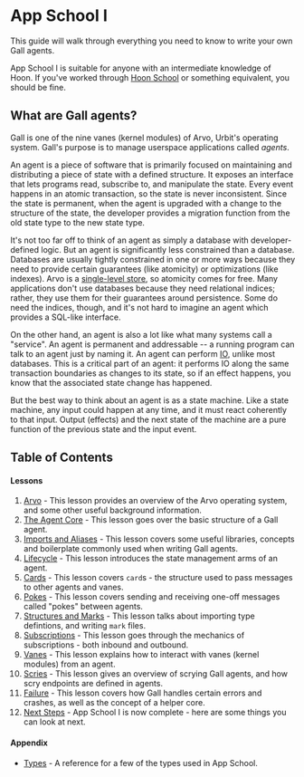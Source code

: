 # App School I

This guide will walk through everything you need to know to write your own Gall agents.

App School I is suitable for anyone with an intermediate knowledge of Hoon. If you've worked through [Hoon School](../hoon-school) or something equivalent, you should be fine.

## What are Gall agents?

Gall is one of the nine vanes (kernel modules) of Arvo, Urbit's operating system. Gall's purpose is to manage userspace applications called _agents_.

An agent is a piece of software that is primarily focused on maintaining and distributing a piece of state with a defined structure. It exposes an interface that lets programs read, subscribe to, and manipulate the state. Every event happens in an atomic transaction, so the state is never inconsistent. Since the state is permanent, when the agent is upgraded with a change to the structure of the state, the developer provides a migration function from the old state type to the new state type.

It's not too far off to think of an agent as simply a database with developer-defined logic. But an agent is significantly less constrained than a database. Databases are usually tightly constrained in one or more ways because they need to provide certain guarantees (like atomicity) or optimizations (like indexes). Arvo is a [single-level store](../../system/kernel/arvo#single-level-store), so atomicity comes for free. Many applications don't use databases because they need relational indices; rather, they use them for their guarantees around persistence. Some do need the indices, though, and it's not hard to imagine an agent which provides a SQL-like interface.

On the other hand, an agent is also a lot like what many systems call a "service". An agent is permanent and addressable -- a running program can talk to an agent just by naming it. An agent can perform [IO](https://urbit.org/blog/io-in-hoon), unlike most databases. This is a critical part of an agent: it performs IO along the same transaction boundaries as changes to its state, so if an effect happens, you know that the associated state change has happened.

But the best way to think about an agent is as a state machine. Like a state machine, any input could happen at any time, and it must react coherently to that input. Output (effects) and the next state of the machine are a pure function of the previous state and the input event.

## Table of Contents

#### Lessons

1. [Arvo](1-arvo.md) - This lesson provides an overview of the Arvo operating system, and some other useful background information.
2. [The Agent Core](2-agent.md) - This lesson goes over the basic structure of a Gall agent.
3. [Imports and Aliases](3-imports-and-aliases.md) - This lesson covers some useful libraries, concepts and boilerplate commonly used when writing Gall agents.
4. [Lifecycle](4-lifecycle.md) - This lesson introduces the state management arms of an agent.
5. [Cards](5-cards.md) - This lesson covers `card`s - the structure used to pass messages to other agents and vanes.
6. [Pokes](6-pokes.md) - This lesson covers sending and receiving one-off messages called "pokes" between agents.
7. [Structures and Marks](7-sur-and-marks.md) - This lesson talks about importing type defintions, and writing `mark` files.
8. [Subscriptions](8-subscriptions.md) - This lesson goes through the mechanics of subscriptions - both inbound and outbound.
9. [Vanes](9-vanes.md) - This lesson explains how to interact with vanes (kernel modules) from an agent.
10. [Scries](10-scry.md) - This lesson gives an overview of scrying Gall agents, and how scry endpoints are defined in agents.
11. [Failure](11-fail.md) - This lesson covers how Gall handles certain errors and crashes, as well as the concept of a helper core.
12. [Next Steps](12-next-steps.md) - App School I is now complete - here are some things you can look at next.

#### Appendix

- [Types](types.md) - A reference for a few of the types used in App School.
